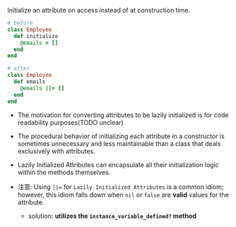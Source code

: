 Initialize an attribute on access instead of at construction time.

```ruby
# before
class Employee
  def initialize
    @emails = []
  end
end

# after
class Employee
  def emails
    @emails ||= []
  end
end
```

+ The motivation for converting attributes to be lazily initialized is for code readability purposes(TODO unclear)

+ The procedural behavior of initializing each attribute in a constructor is sometimes unnecessary and less maintainable than a class that deals exclusively with attributes.

+ Lazily Initialized Attributes can encapsulate all their initialization logic within the methods themselves.

+ 注意: Using `||=` for `Lazily Initialized Attributes` is a common idiom; however, this idiom falls down when `nil` or `false` are **valid** values for the attribute.
    + solution: **utilizes the `instance_variable_defined?` method**

